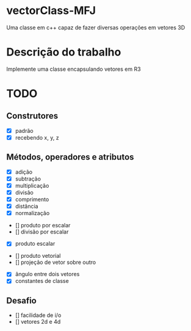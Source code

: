 # vectorClass-MFJ
Uma classe em c++ capaz de fazer diversas operações em vetores 3D

# Descrição do trabalho
Implemente uma classe encapsulando vetores em R3

# TODO
## Construtores
- [x] padrão
- [x] recebendo x, y, z

## Métodos, operadores e atributos
- [x] adição
- [x] subtração
- [x] multiplicação
- [x] divisão
- [x] comprimento
- [x] distância
- [x] normalização
- [] produto por escalar
- [] divisão por escalar
- [x] produto escalar
- [] produto vetorial
- [] projeção de vetor sobre outro
- [x] ângulo entre dois vetores
- [x] constantes de classe

## Desafio

- [] facilidade de i/o
- [] vetores 2d e 4d
